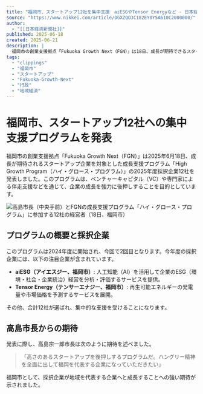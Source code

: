 ```yaml
---
title: "福岡市、スタートアップ12社を集中支援　aiESGやTensor Energyなど - 日本経済新聞"
source: "https://www.nikkei.com/article/DGXZQOJC182EY0Y5A610C2000000/"
author:
  - "[[日本経済新聞社]]"
published: 2025-06-18
created: 2025-06-21
description: |
  福岡市の創業支援拠点「Fukuoka Growth Next（FGN）」は18日、成長が期待できるスタートアップ企業に対する成長支援プログラム「High Growth Program（ハイ・グロース・プログラム）」の2025年度の採択企業12社を発表した。ベンチャーキャピタル（VC）や専門家の伴走支援などの集中的な支援を提供し、成長を後押しする。
tags:
  - "clippings"
  - "福岡市"
  - "スタートアップ"
  - "Fukuoka-Growth-Next"
  - "行政"
  - "地域経済"
---
```


# 福岡市、スタートアップ12社への集中支援プログラムを発表

福岡市の創業支援拠点「Fukuoka Growth Next（FGN）」は2025年6月18日、成長が期待されるスタートアップ企業を対象とした成長支援プログラム「High Growth Program（ハイ・グロース・プログラム）」の2025年度採択企業12社を発表しました。このプログラムは、ベンチャーキャピタル（VC）や専門家による伴走支援などを通じて、企業の成長を強力に後押しすることを目的としています。

![高島市長（中央手前）とFGNの成長支援プログラム「ハイ・グロース・プログラム」に参加する12社の経営者（18日、福岡市）](https://article-image-ix.nikkei.com/https%3A%2F%2Fimgix-proxy.n8s.jp%2FDSXZQO6552305018062025000000-1.jpg?ixlib=js-3.8.0&w=638&h=425&auto=format%2Ccompress&fit=crop&bg=FFFFFF&s=baef3da5554a184b8458c40212b8d9da)

## プログラムの概要と採択企業

このプログラムは2024年度に開始され、今回で2回目となります。今年度の採択企業には、以下の注目企業が含まれています。

* **aiESG（アイエスジー、福岡市）**: 人工知能（AI）を活用して企業のESG（環境・社会・企業統治）経営を分析・評価するサービスを提供。
* **Tensor Energy（テンサーエナジー、福岡市）**: 再生可能エネルギーの発電量や市場価格を予測するサービスを展開。

その他、合計12社が選ばれ、集中的な支援を受けることになります。

## 高島市長からの期待

発表に際し、高島宗一郎市長は次のように期待を述べました。

> 「高さのあるスタートアップを後押しするプログラムだ。ハングリー精神を全面に出して福岡を代表する企業になっていただきたい」

福岡市として、採択企業が地域を代表する企業へと成長することへの強い期待が示されました。
